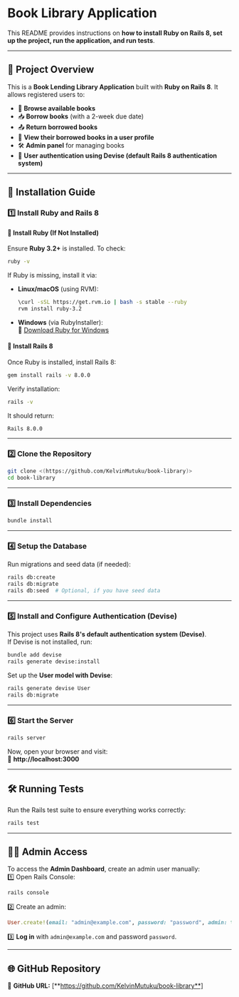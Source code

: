 # Book Library Application
This README provides instructions on **how to install Ruby on Rails 8, set up the project, run the application, and run tests**.  

---

## **📌 Project Overview**
This is a **Book Lending Library Application** built with **Ruby on Rails 8**. It allows registered users to:  
- 📖 **Browse available books**  
- 📥 **Borrow books** (with a 2-week due date)  
- 📤 **Return borrowed books**  
- 👤 **View their borrowed books in a user profile**  
- 🛠 **Admin panel** for managing books  
- 🔐 **User authentication using Devise (default Rails 8 authentication system)**  

---

## **🚀 Installation Guide**
### **1️⃣ Install Ruby and Rails 8**
#### **🔹 Install Ruby (If Not Installed)**
Ensure **Ruby 3.2+** is installed. To check:  
```sh
ruby -v
```
If Ruby is missing, install it via:  
- **Linux/macOS** (using RVM):  
  ```sh
  \curl -sSL https://get.rvm.io | bash -s stable --ruby
  rvm install ruby-3.2
  ```
- **Windows** (via RubyInstaller):  
  🔗 [Download Ruby for Windows](https://rubyinstaller.org/)  

#### **🔹 Install Rails 8**
Once Ruby is installed, install Rails 8:  
```sh
gem install rails -v 8.0.0
```
Verify installation:  
```sh
rails -v
```
It should return:  
```
Rails 8.0.0
```

---

### **2️⃣ Clone the Repository**
```sh
git clone <(https://github.com/KelvinMutuku/book-library)>
cd book-library
```

---

### **3️⃣ Install Dependencies**
```sh
bundle install
```

---

### **4️⃣ Setup the Database**
Run migrations and seed data (if needed):  
```sh
rails db:create
rails db:migrate
rails db:seed  # Optional, if you have seed data
```

---

### **5️⃣ Install and Configure Authentication (Devise)**
This project uses **Rails 8's default authentication system (Devise)**.  
If Devise is not installed, run:  
```sh
bundle add devise
rails generate devise:install
```

Set up the **User model with Devise**:  
```sh
rails generate devise User
rails db:migrate
```

---

### **6️⃣ Start the Server**
```sh
rails server
```
Now, open your browser and visit:  
🔗 **http://localhost:3000**  

---

## **🛠 Running Tests**
Run the Rails test suite to ensure everything works correctly:  
```sh
rails test
```

---

## **👨‍💻 Admin Access**
To access the **Admin Dashboard**, create an admin user manually:  
1️⃣ Open Rails Console:  
```sh
rails console
```
2️⃣ Create an admin:  
```ruby
User.create!(email: "admin@example.com", password: "password", admin: true)
```
3️⃣ **Log in** with `admin@example.com` and password `password`.  

---

## **🌐 GitHub Repository**
🔗 **GitHub URL:** [**https://github.com/KelvinMutuku/book-library**]  
